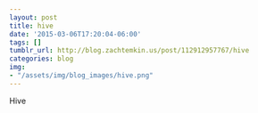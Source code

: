 ```yaml
---
layout: post
title: hive
date: '2015-03-06T17:20:04-06:00'
tags: []
tumblr_url: http://blog.zachtemkin.us/post/112912957767/hive
categories: blog
img:
- "/assets/img/blog_images/hive.png" 
---
```

Hive
